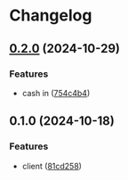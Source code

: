 # Changelog

## [0.2.0](https://www.github.com/brokeyourbike/intouchgroup-api-client-php/compare/v0.1.0...v0.2.0) (2024-10-29)


### Features

* cash in ([754c4b4](https://www.github.com/brokeyourbike/intouchgroup-api-client-php/commit/754c4b407fa4af8884ea86060255240756d45399))

## 0.1.0 (2024-10-18)


### Features

* client ([81cd258](https://www.github.com/brokeyourbike/intouchgroup-api-client-php/commit/81cd258ae68514f652c2baeaaa0fc088ea24f83d))
